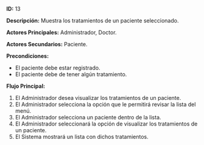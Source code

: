 
**ID:** 13 

**Descripción:** Muestra los tratamientos de un paciente seleccionado.

**Actores Principales:** Administrador, Doctor. 

**Actores Secundarios:** Paciente.

**Precondiciones:**

- El paciente debe estar registrado.
- El paciente debe de tener algún tratamiento.

**Flujo Principal:**

1. El Administrador desea visualizar los tratamientos de un paciente.
2. El Administrador selecciona la opción que le permitirá revisar la lista del menú.
3. El Administrador selecciona un paciente dentro de la lista.
4. El Administrador seleccionará la opción de visualizar los tratamientos de un paciente.
5. El Sistema mostrará un lista con dichos tratamientos.
